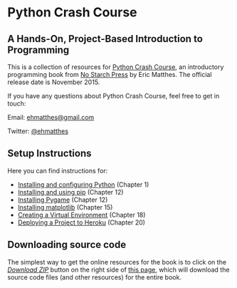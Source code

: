 Python Crash Course
===

A Hands-On, Project-Based Introduction to Programming
---

This is a collection of resources for [Python Crash Course](http://www.nostarch.com/pythoncrashcourse/), an introductory programming book from [No Starch Press](http://www.nostarch.com) by Eric Matthes. The official release date is November 2015.

If you have any questions about Python Crash Course, feel free to get in touch:

Email: ehmatthes@gmail.com

Twitter: [@ehmatthes](http://twitter.com/ehmatthes/)

<a href="setup_instructions"></a>Setup Instructions
---
Here you can find instructions for:

- [Installing and configuring Python](chapter_01/README.md) (Chapter 1)
- [Installing and using pip](chapter_12/installing_pip.md) (Chapter 12)
- [Installing Pygame](chapter_12/README.md) (Chapter 12)
- [Installing matplotlib](chapter_15/README.md) (Chapter 15)
- [Creating a Virtual Environment](chapter_18/README.md) (Chapter 18)
- [Deploying a Project to Heroku](chapter_20/README.md) (Chapter 20)

<a href="source_code"></a>Downloading source code
---
The simplest way to get the online resources for the book is to click on the [*Download ZIP*](https://github.com/ehmatthes/pcc/archive/master.zip) button on the right side of [this page](https://github.com/ehmatthes/pcc), which will download the source code files (and other resources) for the entire book.

